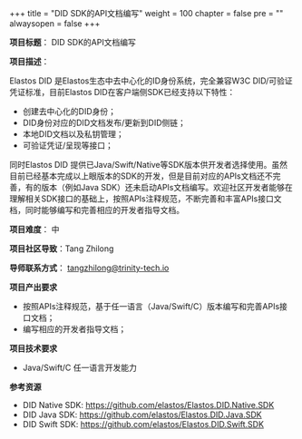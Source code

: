 +++
title = "DID SDK的API文档编写"
weight = 100
chapter = false
pre = ""
alwaysopen = false
+++

**项目标题**： DID SDK的API文档编写

**项目描述**：

Elastos DID 是Elastos生态中去中心化的ID身份系统，完全兼容W3C DID/可验证凭证标准，目前Elastos DID在客户端侧SDK已经支持以下特性：

- 创建去中心化的DID身份；
- DID身份对应的DID文档发布/更新到DID侧链；
- 本地DID文档以及私钥管理；
- 可验证凭证/呈现等接口；

同时Elastos DID 提供已Java/Swift/Native等SDK版本供开发者选择使用。虽然目前已经基本完成以上眼版本的SDK的开发，但是目前对应的APIs文档还不完善，有的版本（例如Java SDK）还未启动APIs文档编写。欢迎社区开发者能够在理解相关SDK接口的基础上，按照APIs注释规范，不断完善和丰富APIs接口文档，同时能够编写和完善相应的开发者指导文档。

**项目难度**： 中

**项目社区导致**：Tang Zhilong

**导师联系方式**： tangzhilong@trinity-tech.io

**项目产出要求**

- 按照APIs注释规范，基于任一语言（Java/Swift/C）版本编写和完善APIs接口文档；
- 编写相应的开发者指导文档；

**项目技术要求**

- Java/Swift/C 任一语言开发能力

**参考资源**

- DID Native SDK: https://github.com/elastos/Elastos.DID.Native.SDK
- DID Java SDK: https://github.com/elastos/Elastos.DID.Java.SDK
- DID Swift SDK: https://github.com/elastos/Elastos.DID.Swift.SDK